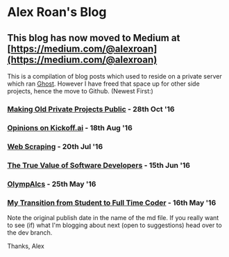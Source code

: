 # Alex Roan's Blog

## This blog has now moved to Medium at [https://medium.com/@alexroan](https://medium.com/@alexroan)

This is a compilation of blog posts which used to reside on a private server which ran [Ghost](https://ghost.org/). However I have freed that space up for other side projects, hence the move to Github. (Newest First:)

### [Making Old Private Projects Public](https://github.com/alexroan/blog/blob/master/2016-10-28.privaterepos.md) - 28th Oct '16
### [Opinions on Kickoff.ai](https://github.com/alexroan/blog/blob/master/2016-08-18.kickoff.md) - 18th Aug '16
### [Web Scraping](https://github.com/alexroan/blog/blob/master/2016-07-20.scraping.md) - 20th Jul '16
### [The True Value of Software Developers](https://github.com/alexroan/blog/blob/master/2016-06-15.value.md) - 15th Jun '16
### [OlympAIcs](https://github.com/alexroan/blog/blob/master/2016-05-25.olympaics.md) - 25th May '16
### [My Transition from Student to Full Time Coder](https://github.com/alexroan/blog/blob/master/2016-05-16.transition.md) - 16th May '16

Note the original publish date in the name of the md file. If you really want to see (if) what I'm blogging about next (open to suggestions) head over to the dev branch.

Thanks, Alex
